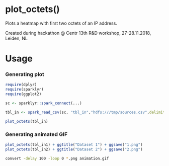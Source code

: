 
# plot_octets()

Plots a heatmap with first two octets of an IP address.

Created during hackathon @ Centr 13th R&D workshop, 27-28.11.2018, Leiden, NL

# Usage

### Generating plot ###

```R
require(dplyr)
require(sparklyr)
require(ggplot2)

sc <- sparklyr::spark_connect(...)

tbl_in <- spark_read_csv(sc, "tbl_in","hdfs:///tmp/sources.csv",delimiter = ";") # a CSV file with "src" and "count" columns

plot_octets(tbl_in)

```

### Generating animated GIF ###

```R
plot_octets(tbl_in1) + ggtitle("Dataset 1") + ggsave("1.png")
plot_octets(tbl_in2) + ggtitle("Dataset 2") + ggsave("2.png")
```

```bash
convert -delay 100 -loop 0 *.png animation.gif
```